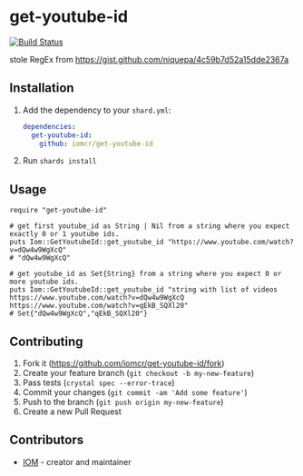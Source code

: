 # get-youtube-id

[![Build Status](https://travis-ci.org/iomcr/get-youtube-id.svg?branch=master)](https://travis-ci.org/iomcr/get-youtube-id)

stole RegEx from https://gist.github.com/niquepa/4c59b7d52a15dde2367a

## Installation

1. Add the dependency to your `shard.yml`:

   ```yaml
   dependencies:
     get-youtube-id:
       github: iomcr/get-youtube-id
   ```

2. Run `shards install`

## Usage

```crystal
require "get-youtube-id"

# get first youtube_id as String | Nil from a string where you expect exactly 0 or 1 youtube ids.
puts Iom::GetYoutubeId::get_youtube_id "https://www.youtube.com/watch?v=dQw4w9WgXcQ"
# "dQw4w9WgXcQ"

# get youtube_id as Set{String} from a string where you expect 0 or more youtube ids.
puts Iom::GetYoutubeId::get_youtube_id "string with list of videos https://www.youtube.com/watch?v=dQw4w9WgXcQ https://www.youtube.com/watch?v=qEkB_SQXl20"
# Set{"dQw4w9WgXcQ","qEkB_SQXl20"}
```

## Contributing

1. Fork it (<https://github.com/iomcr/get-youtube-id/fork>)
2. Create your feature branch (`git checkout -b my-new-feature`)
3. Pass tests (`crystal spec --error-trace`)
4. Commit your changes (`git commit -am 'Add some feature'`)
5. Push to the branch (`git push origin my-new-feature`)
6. Create a new Pull Request

## Contributors

- [IOM](https://github.com/iomcr) - creator and maintainer
